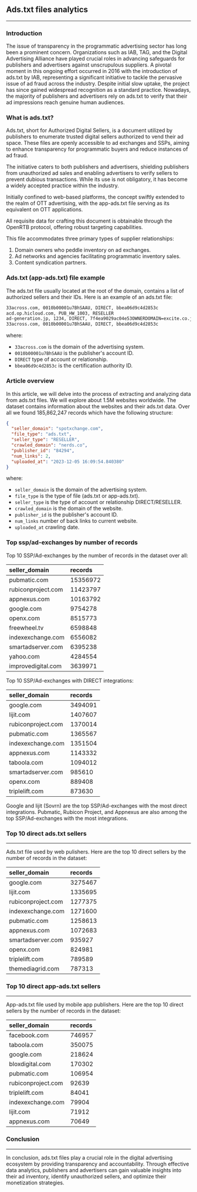 ## Ads.txt files analytics

----
### Introduction

The issue of transparency in the programmatic advertising sector has long been a prominent concern. Organizations such 
as IAB, TAG, and the Digital Advertising Alliance have played crucial roles in advancing safeguards for publishers and 
advertisers against unscrupulous suppliers. A pivotal moment in this ongoing effort occurred in 2016 with the 
introduction of ads.txt by IAB, representing a significant initiative to tackle the pervasive issue of ad fraud across
the industry. Despite initial slow uptake, the project has since gained widespread recognition as a standard practice. 
Nowadays, the majority of publishers and advertisers rely on ads.txt to verify that their ad impressions reach genuine
human audiences.

### What is ads.txt?

Ads.txt, short for Authorized Digital Sellers, is a document utilized by publishers to enumerate trusted digital sellers
authorized to vend their ad space. These files are openly accessible to ad exchanges and SSPs, aiming to enhance 
transparency for programmatic buyers and reduce instances of ad fraud.

The initiative caters to both publishers and advertisers, shielding publishers from unauthorized ad sales and enabling
advertisers to verify sellers to prevent dubious transactions. While its use is not obligatory, it has become a widely 
accepted practice within the industry.

Initially confined to web-based platforms, the concept swiftly extended to the realm of OTT advertising, with the 
app-ads.txt file serving as its equivalent on OTT applications.

All requisite data for crafting this document is obtainable through the OpenRTB protocol, offering robust 
targeting capabilities.

This file accommodates three primary types of supplier relationships:

1. Domain owners who peddle inventory on ad exchanges.
2. Ad networks and agencies facilitating programmatic inventory sales.
3. Content syndication partners.

### Ads.txt (app-ads.txt) file example

The ads.txt file usually located at the root of the domain, contains a list of authorized sellers and their IDs.
Here is an example of an ads.txt file:

```txt
33across.com, 0010b00001u7BhSAAU, DIRECT, bbea06d9c4d2853c
acd.op.hicloud.com, PUB_HW_1003, RESELLER
ad-generation.jp, 1234, DIRECT, 7f4ea9029ac04e53OWNERDOMAIN=excite.co.jp
33across.com, 0010b00001u7BhSAAU, DIRECT, bbea06d9c4d2853c
```

where: 
- `33across.com` is the domain of the advertising system.
- `0010b00001u7BhSAAU` is the publisher's account ID.
- `DIRECT` type of account or relationship.
- `bbea06d9c4d2853c` is the certification authority ID.

### Article overview

In this article, we will delve into the process of extracting and analyzing data from ads.txt files. We will explore
about 1.5M websites worldwide. The dataset contains information about the websites and their ads.txt data. Over all 
we found 185,862,247 records which have the following structure:
```json
{
  "seller_domain": "spotxchange.com", 
  "file_type": "ads.txt", 
  "seller_type": "RESELLER", 
  "crawled_domain": "nerds.co", 
  "publisher_id": "84294", 
  "num_links": 2, 
  "uploaded_at": "2023-12-05 16:09:54.840380"
}
```
where:
- `seller_domain` is the domain of the advertising system.
- `file_type` is the type of file (ads.txt or app-ads.txt).
- `seller_type` is the type of account or relationship DIRECT/RESELLER.
- `crawled_domain` is the domain of the website.
- `publisher_id` is the publisher's account ID.
- `num_links` number of back links to current website.
- `uploaded_at` crawling date.

### Top ssp/ad-exchanges by number of records
Top 10 SSP/Ad-exchanges by the number of records in the dataset over all:

| seller\_domain | records  |
| :--- |:---------|
| pubmatic.com | 15356972 |
| rubiconproject.com | 11423797 |
| appnexus.com | 10163792 |
| google.com | 9754278  |
| openx.com | 8515773  |
| freewheel.tv | 6598848  |
| indexexchange.com | 6556082  |
| smartadserver.com | 6395238  |
| yahoo.com | 4284554  |
| improvedigital.com | 3639971  |

Top 10 SSP/Ad-exchanges with DIRECT integrations:

| seller\_domain | records |
| :--- | :--- |
| google.com | 3494091 |
| lijit.com | 1407607 |
| rubiconproject.com | 1370014 |
| pubmatic.com | 1365567 |
| indexexchange.com | 1351504 |
| appnexus.com | 1143332 |
| taboola.com | 1094012 |
| smartadserver.com | 985610 |
| openx.com | 889408 |
| triplelift.com | 873630 |

Google and lijit (Sovrn) are the top SSP/Ad-exchanges with the most direct integrations. Pubmatic, Rubicon Project, and
Appnexus are also among the top SSP/Ad-exchanges with the most integrations.

### Top 10 direct ads.txt sellers

---
Ads.txt file used by web pulishers. Here are the top 10 direct sellers by the number of records in the dataset:

| seller\_domain | records |
| :--- | :--- |
| google.com | 3275467 |
| lijit.com | 1335695 |
| rubiconproject.com | 1277375 |
| indexexchange.com | 1271600 |
| pubmatic.com | 1258613 |
| appnexus.com | 1072683 |
| smartadserver.com | 935927 |
| openx.com | 824981 |
| triplelift.com | 789589 |
| themediagrid.com | 787313 |

### Top 10 direct app-ads.txt sellers

---
App-ads.txt file used by mobile app publishers. Here are the top 10 direct sellers by the number of records in the dataset:

| seller\_domain | records |
| :--- | :--- |
| facebook.com | 746957 |
| taboola.com | 350075 |
| google.com | 218624 |
| bloxdigital.com | 170302 |
| pubmatic.com | 106954 |
| rubiconproject.com | 92639 |
| triplelift.com | 84041 |
| indexexchange.com | 79904 |
| lijit.com | 71912 |
| appnexus.com | 70649 |

### Conclusion

---
In conclusion, ads.txt files play a crucial role in the digital advertising ecosystem by providing transparency 
and accountability. Through effective data analytics, publishers and advertisers can gain valuable insights into
their ad inventory, identify unauthorized sellers, and optimize their monetization strategies. 